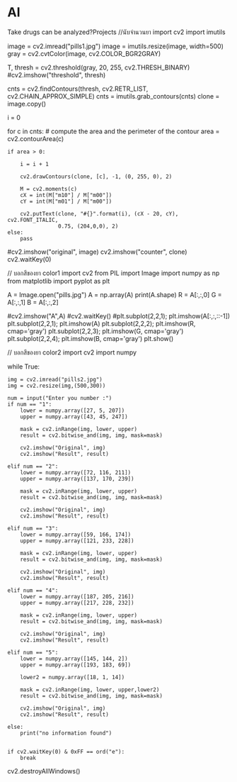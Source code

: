 # AI
Take drugs can be analyzed?Projects
//นับจำนวนยา
import cv2
import imutils

image = cv2.imread("pills1.jpg")
image = imutils.resize(image, width=500)
gray = cv2.cvtColor(image, cv2.COLOR_BGR2GRAY)

T, thresh = cv2.threshold(gray, 20, 255, cv2.THRESH_BINARY)
#cv2.imshow("threshold", thresh)

cnts = cv2.findContours(thresh, cv2.RETR_LIST, cv2.CHAIN_APPROX_SIMPLE)
cnts = imutils.grab_contours(cnts)
clone = image.copy()

i = 0

for c in cnts:
    # compute the area and the perimeter of the contour
    area = cv2.contourArea(c)

    if area > 0:

        i = i + 1

        cv2.drawContours(clone, [c], -1, (0, 255, 0), 2)

        M = cv2.moments(c)
        cX = int(M["m10"] / M["m00"])
        cY = int(M["m01"] / M["m00"])

        cv2.putText(clone, "#{}".format(i), (cX - 20, cY), cv2.FONT_ITALIC,
                    0.75, (204,0,0), 2)
    else:
        pass

#cv2.imshow("original", image)
cv2.imshow("counter", clone)
cv2.waitKey(0)

// บอกสีของยา color1
import cv2
from PIL import Image
import numpy as np
from matplotlib import pyplot as plt

A = Image.open("pills.jpg")
A = np.array(A)
print(A.shape)
R = A[:,:,0]
G = A[:,:,1]
B = A[:,:,2]

#cv2.imshow("A",A)
#cv2.waitKey()
#plt.subplot(2,2,1); plt.imshow(A[:,:,::-1])
plt.subplot(2,2,1); plt.imshow(A)
plt.subplot(2,2,2); plt.imshow(R, cmap='gray')
plt.subplot(2,2,3); plt.imshow(G, cmap='gray')
plt.subplot(2,2,4); plt.imshow(B, cmap='gray')
plt.show()


// บอกสีของยา color2
import cv2
import numpy

while True:

    img = cv2.imread("pills2.jpg")
    img = cv2.resize(img,(500,300))

    num = input("Enter you number :")
    if num == "1":
        lower = numpy.array([27, 5, 207])
        upper = numpy.array([43, 45, 247])

        mask = cv2.inRange(img, lower, upper)
        result = cv2.bitwise_and(img, img, mask=mask)

        cv2.imshow("Original", img)
        cv2.imshow("Result", result)

    elif num == "2":
        lower = numpy.array([72, 116, 211])
        upper = numpy.array([137, 170, 239])

        mask = cv2.inRange(img, lower, upper)
        result = cv2.bitwise_and(img, img, mask=mask)

        cv2.imshow("Original", img)
        cv2.imshow("Result", result)

    elif num == "3":
        lower = numpy.array([59, 166, 174])
        upper = numpy.array([121, 233, 228])

        mask = cv2.inRange(img, lower, upper)
        result = cv2.bitwise_and(img, img, mask=mask)

        cv2.imshow("Original", img)
        cv2.imshow("Result", result)

    elif num == "4":
        lower = numpy.array([187, 205, 216])
        upper = numpy.array([217, 228, 232])

        mask = cv2.inRange(img, lower, upper)
        result = cv2.bitwise_and(img, img, mask=mask)

        cv2.imshow("Original", img)
        cv2.imshow("Result", result)

    elif num == "5":
        lower = numpy.array([145, 144, 2])
        upper = numpy.array([193, 183, 69])

        lower2 = numpy.array([18, 1, 14])

        mask = cv2.inRange(img, lower, upper,lower2)
        result = cv2.bitwise_and(img, img, mask=mask)

        cv2.imshow("Original", img)
        cv2.imshow("Result", result)

    else:
        print("no information found")


    if cv2.waitKey(0) & 0xFF == ord("e"):
        break

cv2.destroyAllWindows()


